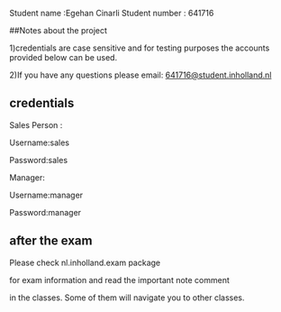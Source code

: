 Student name :Egehan Cinarli
Student number : 641716

##Notes about the project

1)credentials are case sensitive and for testing purposes the accounts provided below can be used.

2)If you have any questions please email: 641716@student.inholland.nl


## credentials

Sales Person :

Username:sales

Password:sales



Manager:

Username:manager

Password:manager

## after the exam
Please check nl.inholland.exam package

for exam information and read the important note comment

in the classes. Some of them will navigate you to other classes.

